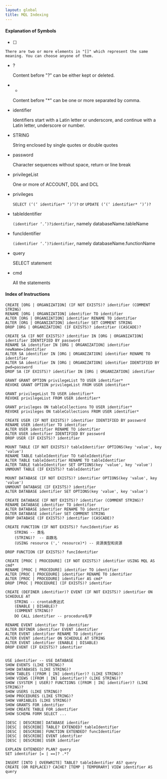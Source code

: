 ```yaml
---
layout: global
title: MQL Indexing
---
```


#### Explanation of Symbols
- [  ]

    There are two or more elements in "[]" which represent the same meaning. You can choose anyone of them.  
- ?

    Content before "?" can be either kept or deleted.
- * 

    Content before "*" can be one or more separated by comma.  
- identifier

    Identifiers start with a Latin letter or underscore, and continue with a Latin letter, underscore or number.   
- STRING

    String enclosed by single quotes or double quotes  
- password

    Character sequences without space, return or line break  
- privilegeList

    One or more of ACCOUNT, DDL and DCL  
- privileges

   `SELECT (‘(‘ identifier* ‘)’)?` or `UPDATE (‘(‘ identifier* ‘)’)?`  
- tableIdentifier

   `(identifier ‘.’)?identifier`, namely databaseName.tableName
- funcIdentifier
 
    `(identifier ‘.’)?identifier`, namely databaseName.functionName  
- query

    SELECT statement   
- cmd

    All the statements  

#### Index of Instructions  
```
CREATE [ORG | ORGANIZATION] (IF NOT EXISTS)? identifier (COMMENT STRING)
RENAME [ORG | ORGANIZATION] identifier TO identifier
ALTER [ORG | ORGANIZATION] identifier RENAME TO identifier
ALTER [ORG | ORGANIZATION] identifier SET COMMENT STRING
DROP [ORG | ORGANIZATION] (IF EXISTS)? identifier (CASCADE)?

CREATE SA (IF NOT EXISTS)? identifier IN [ORG | ORGANIZATION] identifier IDENTIFIED BY password
RENAME SA identifier IN [ORG | ORGANIZATION] identifier newName=identifier
ALTER SA identifier IN [ORG | ORGANIZATION] identifier RENAME TO identifier
ALTER SA identifier IN [ORG | ORGANIZATION] identifier IDENTIFIED BY pwd=password
DROP SA (IF EXISTS)? identifier IN [ORG | ORGANIZATION] identifier

GRANT GRANT OPTION privilegeList TO USER identifier*
REVOKE GRANT OPTION privilegeList FROM USER identifier*

GRANT privilegeList TO USER identifier*
REVOKE privilegeList FROM USER identifier*

GRANT privileges ON tableCollections TO USER identifier*
REVOKE privileges ON tableCollections FROM USER identifier*

CREATE USER (IF NOT EXISTS)? identifier IDENTIFIED BY password
RENAME USER identifier TO identifier
ALTER USER identifier RENAME TO identifier
ALTER USER identifier IDENTIFIED BY password
DROP USER (IF EXISTS)? identifier

MOUNT TABLE (IF NOT EXISTS)? tableIdentifier OPTIONS(key 'value', key 'value')
RENAME TABLE tableIdentifier TO tableIdentifier
ALTER TABLE tableIdentifier RENAME TO tableIdentifier
ALTER TABLE tableIdentifier SET OPTIONS(key 'value', key 'value')
UNMOUNT TABLE (IF EXISTS)? tableIdentifier

MOUNT DATABASE (IF NOT EXISTS)? identifier OPTIONS(key 'value', key 'value')
UNMOUNT DATABASE (IF EXISTS)? identifier
ALTER DATABASE identifier SET OPTIONS(key 'value', key 'value')

CREATE DATABASE (IF NOT EXISTS)? identifier (COMMENT STRING)?
RENAME DATABASE identifier TO identifier
ALTER DATABASE identifier RENAME TO identifier
ALTER DATABASE identifier SET COMMENT STRING
DROP DATABASE (IF EXISTS)? identifier (CASCADE)?

CREATE FUNCTION (IF NOT EXISTS)? funcIdentifier AS
    STRING -- 类名
    (STRING)?  -- 函数名
    (USING resource (',' resource)*) -- 资源类型和资源

DROP FUNCTION (IF EXISTS)? funcIdentifier

CREATE [PROC | PROCEDURE] (IF NOT EXISTS)? identifier USING MQL AS cmd*
RENAME [PROC | PROCEDURE] identifier TO identifier
ALTER [PROC | PROCEDURE] identifier RENAME TO identifier
ALTER [PROC | PROCEDURE] identifier AS cmd*
DROP [PROC | PROCEDURE] (IF EXISTS)? identifier

CREATE (DEFINER identifier)? EVENT (IF NOT EXISTS)? identifier ON SCHEDULE AT
    STRING -- crontab表达式
    (ENABLE | DISABLE)?
    (COMMENT STRING)?
    DO CALL identifier -- procedure名字

RENAME EVENT identifier TO identifier
ALTER DEFINER identifier EVENT identifier
ALTER EVENT identifier RENAME TO identifier
ALTER EVENT identifier ON SCHEDULE AT STRING
ALTER EVENT identifier (ENABLE | DISABLE)
DROP EVENT (IF EXISTS)? identifier


USE identifier -- USE DATABASE
SHOW EVENTS (LIKE STRING)?
SHOW DATABASES (LIKE STRING)?
SHOW TABLES ([FROM | IN] identifier)? (LIKE STRING)?
SHOW VIEWS ([FROM | IN] identifier)? (LIKE STRING)?
SHOW (SYSTEM | USER)? FUNCTIONS ([FROM | IN] identifier)? (LIKE STRING)?
SHOW USERS (LIKE STRING)?
SHOW PROCEDURES (LIKE STRING)?
SHOW VARIABLES (LIKE STRING)?
SHOW GRANTS FOR identifier
SHOW CREATE TABLE FOR identifier
SHOW SCHEMA FORM SELECT ...

[DESC | DESCRIBE] DATABASE identifier
[DESC | DESCRIBE] TABLE? EXTENDED? tableIdentifier
[DESC | DESCRIBE] FUNCTION EXTENDED? funcIdentifier
[DESC | DESCRIBE] EVENT identifier
[DESC | DESCRIBE] USER identifier

EXPLAIN EXTENDED? PLAN? query
SET identifier [= | ==]? .*?

INSERT [INTO | OVERWRITE] TABLE? tableIdentifier AS? query
CREATE (OR REPLACE)? CACHE? [TEMP | TEMPORARY] VIEW identifier AS query
```
